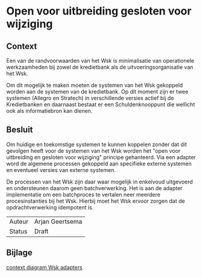 # Open voor uitbreiding gesloten voor wijziging

## Context

Een van de randvoorwaarden van het Wsk is minimalisatie van operationele werkzaamheden bij zowel de kredietbank als de uitvoeringsorganisatie van het Wsk. 

Om dit mogelijk te maken moeten de systemen van het Wsk gekoppeld worden aan de systemen van de kredietbank. Op dit moment zijn er twee systemen (Allegro en Stratech) in verschillende versies actief bij de Kredietbanken en daarnaast bestaat er een Schuldenknooppunt die wellicht ook als informatiebron kan dienen.

## Besluit

Om huidige en toekomstige systemen te kunnen koppelen zonder dat dit gevolgen heeft voor de systemen van het Wsk worden het "open voor uitbreiding en gesloten voor wijziging" principe gehanteerd. Via een adapter word de algemene processen gekoppeld aan specifieke externe systemen en eventueel versies van externe systemen. 

De processen van het Wsk zijn daar waar mogelijk in enkelvoud uitgevoerd en ondersteunen daarom geen batchverwerking. Het is aan de adapter implementatie om een batchproces te vertalen neer meerdere procesinstanties bij het Wsk. Hierbij moet het Wsk ervoor zorgen dat de opdrachtverwerking idempotent is.

|   |   |
| - | - |
| Auteur | Arjan Geertsema |
| Status | Draft |

## Bijlage

[context diagram Wsk adapters](context.puml)

